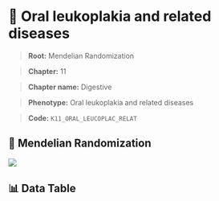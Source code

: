 # 🧪 Oral leukoplakia and related diseases

> **Root:** Mendelian Randomization

> **Chapter:** 11  

> **Chapter name:** Digestive

> **Phenotype:** Oral leukoplakia and related diseases  

> **Code:** `K11_ORAL_LEUCOPLAC_RELAT`

## 🧬 Mendelian Randomization  

<img src="/MR/Figures/Forward/K11_ORAL_LEUCOPLAC_RELAT.png"/>

## 📊 Data Table

<CsvTableMRF src="/MR/Data/Forward/K11_ORAL_LEUCOPLAC_RELAT.csv"/>
